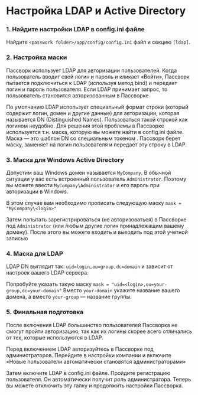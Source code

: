 # Настройка LDAP и Active Directory
### 1. Найдите настройки LDAP в config.ini файле
Найдите `<passwork folder>/app/config/config.ini` файл и секцию `[ldap]`.

### 2. Настройка маски

Пассворк использует LDAP для авторизации пользователей. Когда пользователь вводит свой логин и пароль и кликает «Войти», Пассворк пытается подключиться к LDAP (используя метод bind) и передает логин и пароль пользователя. Если LDAP принимает запрос, то пользователь становится авторизованным в Пассворке

По умолчанию LDAP использует специальный формат строки (который содержит логин, домен и другие данные) для авторизации, которая называется DN (Distinguished Names). Пользоваться такой строкой как логином неудобно. Для решения этой проблемы в Пассворке используется т.н. маска, которую вы можете найти в config.ini файле. Маска — это шаблон DN со специальным токеном <login>. Пассворк берет маску, заменяет <login> на логин пользователя и передает эту строку в LDAP.


### 3. Маска для Windows Active Directory
Допустим ваш Windows домен называется `MyCompany`. В обычной ситуации у вас есть встроенный пользователь `Administrator`. 
Поэтому вы можете ввести `MyCompany\Administrator` и его пароль при авторизации в Windows.

В этом случае вам необходимо прописать следующую маску
`mask = "MyCompany\<login>"`

Затем попытать зарегистрироваться (не авторизоваться) в Пассворке под `Administrator` (или любым другие логин принадлежащим вашему домену).
После этого вы можете входить и выходить под этой учетной записью

### 4. Маска для LDAP
LDAP DN выглядит так: `uid=login,ou=group,dc=domain` и зависит от настроек вашего LDAP сервера.

Попробуйте указать такую маску
`mask = "uid=<login>,ou=your-group,dc=your-domain"`
Вместо `your-domain` укажите название вашего домена, а вместо `your-group` — название группы.

### 5. Финальная подготовка
После включения LDAP большинство пользователей Пассворка не смогут пройти авторизацию, так как их логины скорее всего отличались от тех, которые используются в LDAP. 

Перед включением LDAP авторизуйтесь в Пассворке под администраторов. Перейдите в настройки компании и включите «Новые пользователи автоматически становятся администраторами»

Затем включите LDAP в config.ini файле.
Пройдите регистрацию пользователя.
Он автоматически получит роль администратора.
Теперь вы можете отключить эту галку и продолжить настройки Пассворка.


